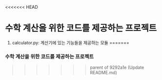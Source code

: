 <<<<<<< HEAD
# 수학 계산을 위한 코드를 제공하는 프로젝트

1. calculator.py: 계산기에 있는 기능들을 제공하는 모듈
=======
### 수학 계산을 위한 코드를 제공하는 프로젝트
>>>>>>> parent of 9292a1e (Update README.md)
